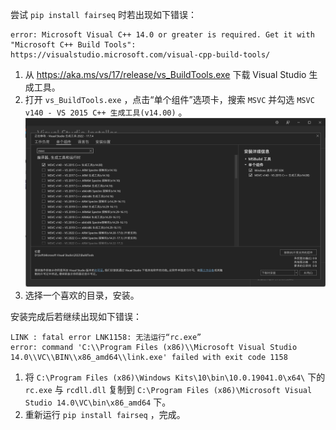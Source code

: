 尝试 `pip install fairseq` 时若出现如下错误：
```
error: Microsoft Visual C++ 14.0 or greater is required. Get it with "Microsoft C++ Build Tools": https://visualstudio.microsoft.com/visual-cpp-build-tools/
```
1. 从 <https://aka.ms/vs/17/release/vs_BuildTools.exe> 下载 Visual Studio 生成工具。
2. 打开 `vs_BuildTools.exe` ，点击“单个组件”选项卡，搜索 `MSVC` 并勾选 `MSVC v140 - VS 2015 C++ 生成工具(v14.00)` 。
   ![build_tools.png](build_tools.png)
3. 选择一个喜欢的目录，安装。

安装完成后若继续出现如下错误：
```
LINK : fatal error LNK1158: 无法运行“rc.exe”
error: command 'C:\\Program Files (x86)\\Microsoft Visual Studio 14.0\\VC\\BIN\\x86_amd64\\link.exe' failed with exit code 1158
```
1. 将 `C:\Program Files (x86)\Windows Kits\10\bin\10.0.19041.0\x64\` 下的 `rc.exe` 与 `rcdll.dll` 复制到 `C:\Program Files (x86)\Microsoft Visual Studio 14.0\VC\bin\x86_amd64` 下。
2. 重新运行 `pip install fairseq` ，完成。
